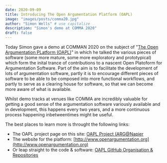 ```yaml
---
date: 2020-09-09
title: Introducing The Open Argumentation Platform (OAPL)
image: "images/posts/comma20.jpg"
author: "Simon Wells" # use capitalize
description: "Simon's demo at COMMA 2020"
draft: false
---
```


Today Simon gave a demo at COMMAN 2020 on the subject of "[The Open Argumentation PLatform (OAPL)]()" in which he talked the various pieces of software (some more mature, some more exploratory and prototypical) which form the inital trance of contributions to a nascent Open Platoform for Argumentation Software. Part of the aim is to facilitate the development of lots of argumentation software, partly it is to encourage different pieces of software to be able to be composed into more functional workflows, and partly to serve as a clearing house for software, so that we can become more aware of what is available. 

Whilst demo tracks at venues like COMMA are incredibly valuable for getting a good sense of the argumentation software variously available and in development, this happens every two years, and a more continuous process happening inbetweentimes might be useful.

The best places to learn more is throught the following links:

* The OAPL project page on this site: [OAPL Project (ARG@Napier](/projects/oapl)
* The website for the platform: [http://www.openargumentation.org](http://www.openargumentation.org)
* Or leap straight to the code & software: [OAPL GitHub Organisation & Repositories](https://github.com/Open-Argumentation)


